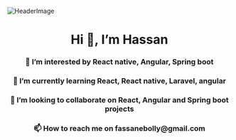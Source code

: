 ![HeaderImage](https://visme.co/blog/wp-content/uploads/2021/05/presentation-design-header.png)

<h1 align="center">Hi 👋, I’m Hassan</h1>
<h3 align="center"> 👀 I’m interested by React native, Angular, Spring boot</h3>
<h3 align="center"> 🌱 I’m currently learning  React, React native, Laravel, angular</h3>
<h3 align="center"> 💞️ I’m looking to collaborate on React, Angular and Spring boot projects</h3>
<h3 align="center"> 📫 How to reach me on fassanebolly@gmail.com</h3>

<!---
fassane/fassane is a ✨ special ✨ repository because its `README.md` (this file) appears on your GitHub profile.
You can click the Preview link to take a look at your changes.
--->
